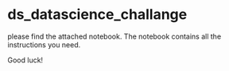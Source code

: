 # ds_datascience_challange


please find the attached notebook. 
The notebook contains all the instructions you need.

Good luck!

